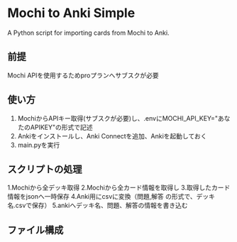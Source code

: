 # Mochi to Anki Simple

A Python script for importing cards from Mochi to Anki.

## 前提
Mochi APIを使用するためproプランへサブスクが必要

## 使い方
1. MochiからAPIキー取得(サブスクが必要)し、.envにMOCHI_API_KEY="あなたのAPIKEY"の形式で記述
2. Ankiをインストールし、Anki Connectを追加、Ankiを起動しておく
3. main.pyを実行


## スクリプトの処理
1.Mochiから全デッキ取得
2.Mochiから全カード情報を取得し
3.取得したカード情報をjsonへ一時保存
4.Anki用にcsvに変換（問題,解答 の形式で、デッキ名.csvで保存）
5.ankiへデッキ名、問題、解答の情報を書き込む


## ファイル構成

